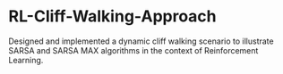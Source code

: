 # RL-Cliff-Walking-Approach
Designed and implemented a dynamic cliff walking scenario to illustrate SARSA and SARSA MAX algorithms in the context of Reinforcement Learning.
